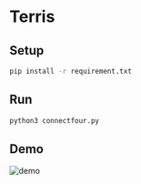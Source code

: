 # Terris

## Setup

```bash
pip install -r requirement.txt
```

## Run

```bash
python3 connectfour.py
```

## Demo

![demo](./assets/demo.png)
